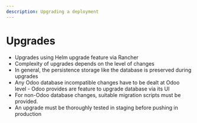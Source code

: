 ```yaml
---
description: Upgrading a deployment
---
```


# Upgrades

* Upgrades using Helm upgrade feature via Rancher
* Complexity of upgrades depends on the level of changes
* In general, the persistence storage like the database is preserved during upgrades
* Any Odoo database incompatible changes have to be dealt at Odoo level - Odoo provides are feature to upgrade database via its UI
* For non-Odoo database changes, suitable migration scripts must be provided.
* An upgrade must be thoroughly tested in staging before pushing in production
